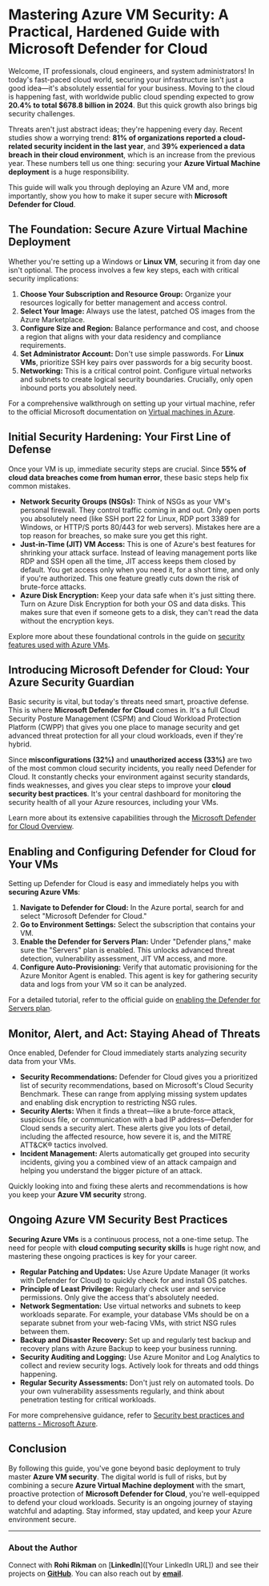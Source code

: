 # Mastering Azure VM Security: A Practical, Hardened Guide with Microsoft Defender for Cloud

Welcome, IT professionals, cloud engineers, and system administrators! In today's fast-paced cloud world, securing your infrastructure isn't just a good idea—it's absolutely essential for your business. Moving to the cloud is happening fast, with worldwide public cloud spending expected to grow **20.4% to total $678.8 billion in 2024**. But this quick growth also brings big security challenges.

Threats aren't just abstract ideas; they're happening every day. Recent studies show a worrying trend: **81% of organizations reported a cloud-related security incident in the last year**, and **39% experienced a data breach in their cloud environment**, which is an increase from the previous year. These numbers tell us one thing: securing your **Azure Virtual Machine deployment** is a huge responsibility.

This guide will walk you through deploying an Azure VM and, more importantly, show you how to make it super secure with **Microsoft Defender for Cloud**.

## The Foundation: Secure Azure Virtual Machine Deployment

Whether you're setting up a Windows or **Linux VM**, securing it from day one isn't optional. The process involves a few key steps, each with critical security implications:

1.  **Choose Your Subscription and Resource Group:** Organize your resources logically for better management and access control.
2.  **Select Your Image:** Always use the latest, patched OS images from the Azure Marketplace.
3.  **Configure Size and Region:** Balance performance and cost, and choose a region that aligns with your data residency and compliance requirements.
4.  **Set Administrator Account:** Don't use simple passwords. For **Linux VMs**, prioritize SSH key pairs over passwords for a big security boost.
5.  **Networking:** This is a critical control point. Configure virtual networks and subnets to create logical security boundaries. Crucially, only open inbound ports you absolutely need.

For a comprehensive walkthrough on setting up your virtual machine, refer to the official Microsoft documentation on [Virtual machines in Azure](https://learn.microsoft.com/en-us/azure/virtual-machines/).

## Initial Security Hardening: Your First Line of Defense

Once your VM is up, immediate security steps are crucial. Since **55% of cloud data breaches come from human error**, these basic steps help fix common mistakes.

*   **Network Security Groups (NSGs):** Think of NSGs as your VM's personal firewall. They control traffic coming in and out. Only open ports you absolutely need (like SSH port 22 for Linux, RDP port 3389 for Windows, or HTTP/S ports 80/443 for web servers). Mistakes here are a top reason for breaches, so make sure you get this right.
*   **Just-in-Time (JIT) VM Access:** This is one of Azure's best features for shrinking your attack surface. Instead of leaving management ports like RDP and SSH open all the time, JIT access keeps them closed by default. You get access only when you need it, for a short time, and only if you're authorized. This one feature greatly cuts down the risk of brute-force attacks.
*   **Azure Disk Encryption:** Keep your data safe when it's just sitting there. Turn on Azure Disk Encryption for both your OS and data disks. This makes sure that even if someone gets to a disk, they can't read the data without the encryption keys.

Explore more about these foundational controls in the guide on [security features used with Azure VMs](https://learn.microsoft.com/en-us/azure/security/fundamentals/virtual-machines-security).

## Introducing Microsoft Defender for Cloud: Your Azure Security Guardian

Basic security is vital, but today's threats need smart, proactive defense. This is where **Microsoft Defender for Cloud** comes in. It's a full Cloud Security Posture Management (CSPM) and Cloud Workload Protection Platform (CWPP) that gives you one place to manage security and get advanced threat protection for all your cloud workloads, even if they're hybrid.

Since **misconfigurations (32%)** and **unauthorized access (33%)** are two of the most common cloud security incidents, you really need Defender for Cloud. It constantly checks your environment against security standards, finds weaknesses, and gives you clear steps to improve your **cloud security best practices**. It's your central dashboard for monitoring the security health of all your Azure resources, including your VMs.

Learn more about its extensive capabilities through the [Microsoft Defender for Cloud Overview](https://learn.microsoft.com/en-us/azure/defender-for-cloud/overview).

## Enabling and Configuring Defender for Cloud for Your VMs

Setting up Defender for Cloud is easy and immediately helps you with **securing Azure VMs**:

1.  **Navigate to Defender for Cloud:** In the Azure portal, search for and select "Microsoft Defender for Cloud."
2.  **Go to Environment Settings:** Select the subscription that contains your VM.
3.  **Enable the Defender for Servers Plan:** Under "Defender plans," make sure the "Servers" plan is enabled. This unlocks advanced threat detection, vulnerability assessment, JIT VM access, and more.
4.  **Configure Auto-Provisioning:** Verify that automatic provisioning for the Azure Monitor Agent is enabled. This agent is key for gathering security data and logs from your VM so it can be analyzed.

For a detailed tutorial, refer to the official guide on [enabling the Defender for Servers plan](https://learn.microsoft.com/en-us/azure/defender-for-cloud/tutorial-enable-servers-plan).

## Monitor, Alert, and Act: Staying Ahead of Threats

Once enabled, Defender for Cloud immediately starts analyzing security data from your VMs.

*   **Security Recommendations:** Defender for Cloud gives you a prioritized list of security recommendations, based on Microsoft's Cloud Security Benchmark. These can range from applying missing system updates and enabling disk encryption to restricting NSG rules.
*   **Security Alerts:** When it finds a threat—like a brute-force attack, suspicious file, or communication with a bad IP address—Defender for Cloud sends a security alert. These alerts give you lots of detail, including the affected resource, how severe it is, and the MITRE ATT&CK® tactics involved.
*   **Incident Management:** Alerts automatically get grouped into security incidents, giving you a combined view of an attack campaign and helping you understand the bigger picture of an attack.

Quickly looking into and fixing these alerts and recommendations is how you keep your **Azure VM security** strong.

## Ongoing Azure VM Security Best Practices

**Securing Azure VMs** is a continuous process, not a one-time setup. The need for people with **cloud computing security skills** is huge right now, and mastering these ongoing practices is key for your career.

*   **Regular Patching and Updates:** Use Azure Update Manager (it works with Defender for Cloud) to quickly check for and install OS patches.
*   **Principle of Least Privilege:** Regularly check user and service permissions. Only give the access that's absolutely needed.
*   **Network Segmentation:** Use virtual networks and subnets to keep workloads separate. For example, your database VMs should be on a separate subnet from your web-facing VMs, with strict NSG rules between them.
*   **Backup and Disaster Recovery:** Set up and regularly test backup and recovery plans with Azure Backup to keep your business running.
*   **Security Auditing and Logging:** Use Azure Monitor and Log Analytics to collect and review security logs. Actively look for threats and odd things happening.
*   **Regular Security Assessments:** Don't just rely on automated tools. Do your own vulnerability assessments regularly, and think about penetration testing for critical workloads.

For more comprehensive guidance, refer to [Security best practices and patterns - Microsoft Azure](https://learn.microsoft.com/en-us/azure/security/fundamentals/best-practices).

## Conclusion

By following this guide, you've gone beyond basic deployment to truly master **Azure VM security**. The digital world is full of risks, but by combining a secure **Azure Virtual Machine deployment** with the smart, proactive protection of **Microsoft Defender for Cloud**, you're well-equipped to defend your cloud workloads. Security is an ongoing journey of staying watchful and adapting. Stay informed, stay updated, and keep your Azure environment secure.

---
### About the Author

Connect with **Rohi Rikman** on [**LinkedIn**]([Your LinkedIn URL]) and see their projects on [**GitHub**](https://github.com/RohiRIK/CloudJourneyBlog.git). You can also reach out by [**email**](mailto:Rohi5054@gmail.com).